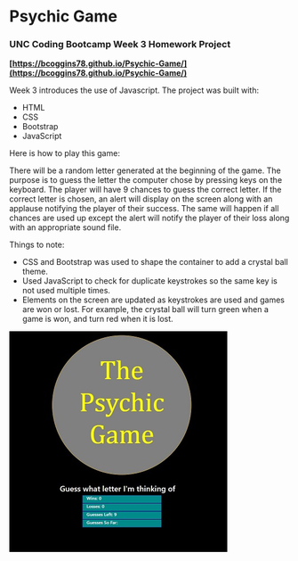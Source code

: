 # Psychic Game


### UNC Coding Bootcamp Week 3 Homework Project



**[https://bcoggins78.github.io/Psychic-Game/](https://bcoggins78.github.io/Psychic-Game/)**

Week 3 introduces the use of Javascript.  The project was built with:

* HTML
* CSS
* Bootstrap
* JavaScript


Here is how to play this game:

There will be a random letter generated at the beginning of the game. The purpose is to guess the letter the computer chose by pressing keys on the keyboard.  The player will have 9 chances to guess the correct letter.  If the correct letter is chosen, an alert will display on the screen along with an applause notifying the player of their success.  The same will happen if all chances are used up except the alert will notify the player of their loss along with an appropriate sound file.  

Things to note:
   * CSS and Bootstrap was used to shape the container to add a crystal ball theme.
   * Used JavaScript to check for duplicate keystrokes so the same key is not used multiple times.
   * Elements on the screen are updated as keystrokes are used and games are won or lost. For example, the crystal ball will turn green when a game is won, and turn red when it is lost.

   ![Psychic Game](/assets/images/psychic_game.jpg)




